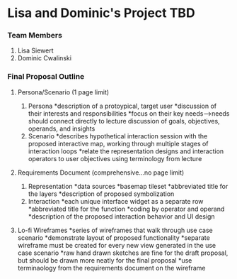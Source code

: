 # Lisa and Dominic's Project TBD

### Team Members
1. Lisa Siewert
2. Dominic Cwalinski

### Final Proposal Outline
1. Persona/Scenario (1 page limit)
    1. Persona
        *description of a protoypical, target user
        *discussion of their interests and responsibilities
        *focus on their key needs-->needs should connect directly to lecture discussion of goals, objectives, operands, and insights
    2. Scenario
        *describes hypothetical interaction session with the proposed interactive map, working through multiple stages of interaction loops
        *relate the representation designs and interaction operators to user objectives using terminology from lecture
        
2. Requirements Document (comprehensive...no page limit)
    1. Representation
        *data sources
        *basemap tileset
        *abbreviated title for the layers
        *description of proposed symbolization
    2. Interaction
        *each unique interface widget as a separate row
        *abbreviated title for the function
        *coding by operator and operand 
        *description of the proposed interaction behavior and UI design

3. Lo-fi Wireframes
    *series of wireframes that walk through use case scenario
    *demonstrate layout of proposed functionality
    *separate wireframe must be created for every new view generated in the use case scenario
    *raw hand drawn sketches are fine for the draft proposal, but should be drawn more neatly for the final proposal
    *use terminaology from the requirements document on the wireframe